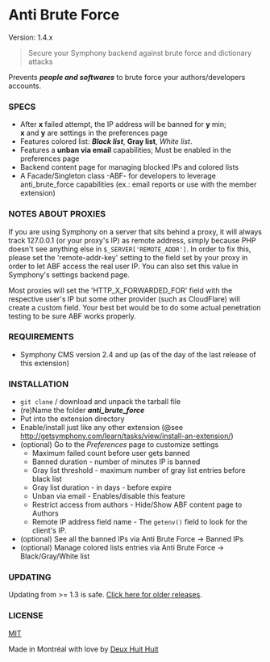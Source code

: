 # Anti Brute Force #

Version: 1.4.x

> Secure your Symphony backend against brute force and dictionary attacks

Prevents ***people and softwares*** to brute force your authors/developers accounts.

### SPECS ###

- After **x** failed attempt, the IP address will be banned for **y** min;  
  **x** and **y** are settings in the preferences page 
- Features colored list: ***Black list***, **Gray list**, *White list*.
- Features a **unban via email** capabilities; Must be enabled in the preferences page
- Backend content page for managing blocked IPs and colored lists
- A Facade/Singleton class -ABF- for developers to leverage anti_brute_force capabilities
  (ex.: email reports or use with the member extension)

### NOTES ABOUT PROXIES

If you are using Symphony on a server that sits behind a proxy, it will always
track 127.0.0.1 (or your proxy's IP) as remote address, simply because PHP doesn't see anything else
in `$_SERVER['REMOTE_ADDR']`. In order to fix this, please set the 'remote-addr-key'
setting to the field set by your proxy in order to let ABF access the real user IP.
You can also set this value in Symphony's settings backend page.

Most proxies will set the 'HTTP_X_FORWARDED_FOR' field with the respective user's IP
but some other provider (such as CloudFlare) will create a custom field. Your best bet
would be to do some actual penetration testing to be sure ABF works properly.

### REQUIREMENTS ###

- Symphony CMS version 2.4 and up (as of the day of the last release of this extension)

### INSTALLATION ###

- `git clone` / download and unpack the tarball file
- (re)Name the folder ***anti_brute_force***
- Put into the extension directory
- Enable/install just like any other extension (@see <http://getsymphony.com/learn/tasks/view/install-an-extension/>)
- (optional) Go to the *Preferences* page to customize settings
	- Maximum failed count before user gets banned
	- Banned duration - number of minutes IP is banned
	- Gray list threshold - maximum number of gray list entries before black list
	- Gray list duration - in days - before expire
	- Unban via email - Enables/disable this feature
	- Restrict access from authors - Hide/Show ABF content page to Authors
	- Remote IP address field name - The `getenv()` field to look for the client's IP.
- (optional) See all the banned IPs via Anti Brute Force -> Banned IPs
- (optional) Manage colored lists entries via Anti Brute Force -> Black/Gray/White list

### UPDATING ###

Updating from >= 1.3 is safe.
[Click here for older releases](https://github.com/Solutions-Nitriques/anti_brute_force/releases).

### LICENSE

[MIT](http://deuxhuithuit.mit-license.org)

Made in Montréal with love by [Deux Huit Huit](http://deuxhuithuit.com/)
